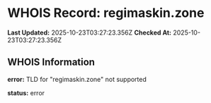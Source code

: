 # WHOIS Record: regimaskin.zone

**Last Updated:** 2025-10-23T03:27:23.356Z
**Checked At:** 2025-10-23T03:27:23.356Z

## WHOIS Information

**error:** TLD for "regimaskin.zone" not supported

**status:** error


